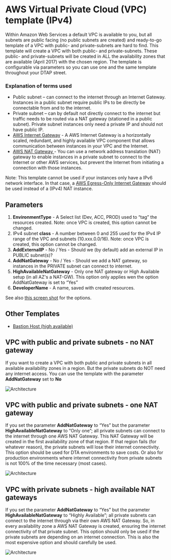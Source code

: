 # AWS Virtual Private Cloud (VPC) template (IPv4)
Within Amazon Web Services a default VPC is available to you, but all subnets are public facing (no public subnets are created) and ready-to-go template of a VPC with public- and private-subnets are hard to find. 
This template will create a VPC with both public- and private-subnets. 
These public- and private-subnets will be created in ALL the availability zones that are available (April 2017) with the chosen region. The template is configurable via parameters so you can use one and the same template throughout your DTAP street.

### Explanation of terms used
* Public subnet – can connect to the internet through an Internet Gateway. Instances in a public subnet require public IPs to be directly be connectable from and to the internet.
* Private subnet – can by default not directly connect to the internet but traffic needs to be routed via a NAT gateway (stationed in a public subnet). Private subnet instances only need a private IP and should not have public IP.
* <a href="https://docs.aws.amazon.com/AmazonVPC/latest/UserGuide/VPC_Internet_Gateway.html" target="_blank">AWS Internet Gateway</a> - A AWS Internet Gateway is a horizontally scaled, redundant, and highly available VPC component that allows communication between instances in your VPC and the Internet.
* <a href="https://docs.aws.amazon.com/AmazonVPC/latest/UserGuide/vpc-nat-gateway.html" target="_blank">AWS NAT Gateway </a> - You can use a network address translation (NAT) gateway to enable instances in a private subnet to connect to the Internet or other AWS services, but prevent the Internet from initiating a connection with those instances.

Note: This template cannot be used if your instances only have a IPv6 network interface. In that case, a <a href="https://docs.aws.amazon.com/AmazonVPC/latest/UserGuide/egress-only-internet-gateway.html" target="_blank">AWS Egress-Only Internet Gateway</a> should be used instead of a (IPv4) NAT instance.

## Parameters
1. **EnvironmentType** - A Select list (Dev, ACC, PROD) used to “tag” the resources created. Note: once VPC is created, this option cannot be changed.
1. IPv4 subnet **class** - A number between 0 and 255 used for the IPv4 IP range of the VPC and subnets (10.xxx.0.0/16). Note: once VPC is created, this option cannot be changed.
1. **AddExternalIP** - No / Yes - Should we (by default) add an external IP in PUBLIC subnet(s)? 
1. **AddNatGateway** - No / Yes - Should we add a NAT gateway, so instances in the PRIVATE subnet can connect to internet.
1. **HighAvailableNatGateway** - Only one NAT gateway or High Available setup (in all AZ's a NAT-GW). This option only applies wen the option AddNatGateway is set to “Yes”
1. **DeveloperName** - A name, saved with created resources.

See also <a href="./images/Create-Stack-Parameters.png?raw=true" target="_blank">this screen shot</a> for the options.

## Other Templates
* [Bastion Host (high available)](../bastion/)

## VPC with public and private subnets - no NAT gateway
If you want to create a VPC with both public and private subnets in all available availability zones in a region. But the private subnets do NOT need any internet access. You can use the template with the parameter **AddNatGateway** set to **No**

![Architecture](./images/VPC-Private-No-Internet-access-four-regions.png?raw=true "VPC, private subnets has no internet connectivity")

## VPC with public and private subnets - one NAT gateway
If you set the parameter **AddNatGateway** to “Yes” but the parameter **HighAvailableNatGateway** to “Only one”; all private subnets can connect to the internet through one AWS NAT Gateway. This NAT Gateway will be created in the first availability zone of that region. If that region fails (for whatever reason), the private subnets will lose their internet connectivity. This option should be used for DTA environments to save costs. Or also for production environments where internet connectivity from private subnets is not 100% of the time necessary (most cases).

![Architecture](./images/VPC-One-NAT-GW-four-regions.png?raw=true "VPC with one NAT gateway")

## VPC with private subnets - high available NAT gateways
If you set the parameter **AddNatGateway** to “Yes” but the parameter **HighAvailableNatGateway** to “Highly Available”; all private subnets can connect to the internet through via their own AWS NAT Gateway. So, in every availability zone a AWS NAT Gateway is created, ensuring the internet connectivity of that private subnet. This option should only be used if the private subnets are depending on an internet connection. This is also the most expensive option and should carefully be used.

![Architecture](./images/VPC-HA-four-regions.png?raw=true "VPC high available setup")

